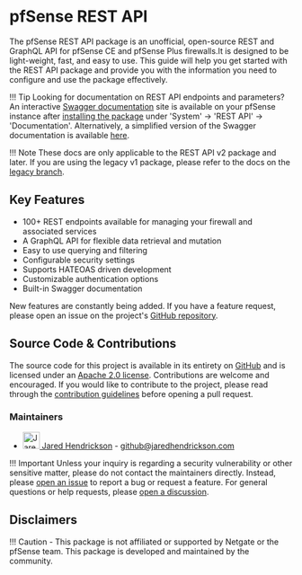 # pfSense REST API

The pfSense REST API package is an unofficial, open-source REST and GraphQL API for pfSense CE and pfSense Plus
firewalls.It is designed to be light-weight, fast, and easy to use. This guide will help you get started with the REST
API package and provide you with the information you need to configure and use the package effectively.

!!! Tip
    Looking for documentation on REST API endpoints and parameters? An interactive [Swagger documentation](./SWAGGER_AND_OPENAPI.md)
    site is available on your pfSense instance after [installing the package](./INSTALL_AND_CONFIG.md) under 
    'System' -> 'REST API' -> 'Documentation'. Alternatively, a simplified version of the Swagger documentation is 
    available [here](https://pfrest.org/api-docs/).

!!! Note
    These docs are only applicable to the REST API v2 package and later. If you are using the legacy v1 package, please
    refer to the docs on the [legacy branch](https://github.com/jaredhendrickson13/pfsense-api/tree/legacy).

## Key Features

- 100+ REST endpoints available for managing your firewall and associated services
- A GraphQL API for flexible data retrieval and mutation
- Easy to use querying and filtering
- Configurable security settings
- Supports HATEOAS driven development
- Customizable authentication options
- Built-in Swagger documentation

New features are constantly being added. If you have a feature request, please open an issue on the project's [GitHub
repository](https://github.com/jaredhendrickson13/pfsense-api/issues/new?labels=backlog%2C+feature+request&projects=&template=feature-request.md).

## Source Code & Contributions

The source code for this project is available in its entirety on [GitHub](https://github.com/jaredhendrickson13/pfsense-api)
and is licensed under an [Apache 2.0 license](https://github.com/jaredhendrickson13/pfsense-api/blob/master/LICENSE).
Contributions are welcome and encouraged. If you would like to contribute to the project, please read through the
[contribution guidelines](CONTRIBUTING.md) before
opening a pull request.

### Maintainers

- <a href="https://github.com/jaredhendrickson13"><img src="https://github.com/jaredhendrickson13.png" alt="Jared Hendrickson" title="Jared Hendrickson" width="30" height="30"/> Jared Hendrickson</img></a> - github@jaredhendrickson.com

!!! Important
    Unless your inquiry is regarding a security vulnerability or other sensitive matter, please do not contact the
    maintainers directly. Instead, please [open an issue](https://github.com/jaredhendrickson13/pfsense-api/issues/new/choose)
    to report a bug or request a feature. For general questions or help requests, please [open a discussion](https://github.com/jaredhendrickson13/pfsense-api/discussions/new/choose).

## Disclaimers

!!! Caution
    - This package is not affiliated or supported by Netgate or the pfSense team. This package is developed and maintained
      by the community.
